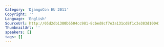 ```yaml
---
Category: 'DjangoCon EU 2011'
Copyright: ''
Language: 'English'
SourceUrl: http://05d2db1380b6504cc981-8cbed8cf7e3a131cd8f1c3e383d10041.r93.cf2.rackcdn.com/djangocon-eu-2011/0_from-static-to-real-time-one-app-s-journey-into-the-modern-age.m4v
ThumbnailUrl: ''
speakers: []
tags: []
---
```


